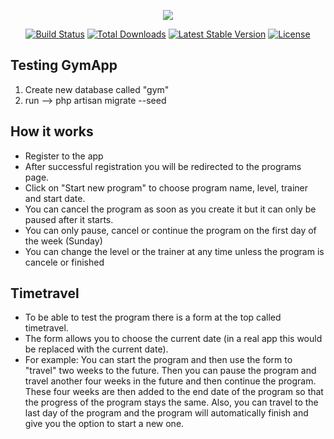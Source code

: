 <p align="center"><img src="https://laravel.com/assets/img/components/logo-laravel.svg"></p>

<p align="center">
<a href="https://travis-ci.org/laravel/framework"><img src="https://travis-ci.org/laravel/framework.svg" alt="Build Status"></a>
<a href="https://packagist.org/packages/laravel/framework"><img src="https://poser.pugx.org/laravel/framework/d/total.svg" alt="Total Downloads"></a>
<a href="https://packagist.org/packages/laravel/framework"><img src="https://poser.pugx.org/laravel/framework/v/stable.svg" alt="Latest Stable Version"></a>
<a href="https://packagist.org/packages/laravel/framework"><img src="https://poser.pugx.org/laravel/framework/license.svg" alt="License"></a>
</p>

## Testing GymApp

1. Create new database called "gym"
2. run --> php artisan migrate --seed

## How it works

- Register to the app
- After successful registration you will be redirected to the programs page.
- Click on "Start new program" to choose program name, level, trainer and start date.
- You can cancel the program as soon as you create it but it can only be paused after it starts.
- You can only pause, cancel or continue the program on the first day of the week (Sunday)
- You can change the level or the trainer at any time unless the program is cancele or finished

## Timetravel

- To be able to test the program there is a form at the top called timetravel.
- The form allows you to choose the current date (in a real app this would be replaced with the current date).
- For example: You can start the program and then use the form to "travel" two weeks to the future. Then you can pause the program and travel another four weeks in the future and then continue the program. These four weeks are then added to the end date of the program so that the progress of the program stays the same. Also, you can travel to the last day of the program and the program will automatically finish and give you the option to start a new one.


